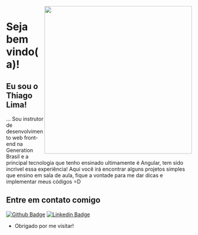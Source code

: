 <img align="right" width="400" height="400" src="https://i.imgur.com/OV4tGL8.png">
 
# Seja bem vindo(a)!
 
## Eu sou o Thiago Lima!
 
… Sou instrutor de desenvolvimento web front-end na Generation Brasil e a principal tecnologia que tenho ensinado ultimamente é Angular, tem sido incrivel essa experiência! Aqui você irá encontrar alguns projetos simples que ensino em sala de aula, fique a vontade para me dar dicas e implementar meus códigos =D
 
 
## Entre em contato comigo 
[![Github Badge](https://img.shields.io/badge/-Github-000?style=flat-square&logo=Github&logoColor=white&link=link_do_seu_perfil_no_github)](https://github.com/limathiagos)
[![Linkedin Badge](https://img.shields.io/badge/-LinkedIn-blue?style=flat-square&logo=Linkedin&logoColor=white&link=link_do_seu_perfil_no_linkedin)](https://www.linkedin.com/in/limasthiagos/)

- Obrigado por me visitar!
